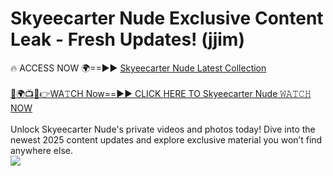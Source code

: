 # Skyeecarter Nude Exclusive Content Leak - Fresh Updates! (jjim)

🔥 ACCESS NOW 🌍==►► <a href="https://tinyurl.com/yc657z5k" rel="nofollow">Skyeecarter Nude Latest Collection</a>
<br><br>
[🔴🌍📺📱👉WA𝚃CH Now==►► CLICK HERE TO Skyeecarter Nude 𝚆𝙰𝚃𝙲𝙷 NOW](https://tinyurl.com/yc657z5k)
<br><br>
Unlock Skyeecarter Nude's private videos and photos today! Dive into the newest 2025 content updates and explore exclusive material you won’t find anywhere else.
<br>
<a href="https://tinyurl.com/yc657z5k" rel="nofollow" data-target="animated-image.originalLink"><img src="https://camo.githubusercontent.com/8a4f000d20f83aca3bf7ec5f350d767afa0574a8a352519fd8cfa583a6f93a33/68747470733a2f2f692e696d6775722e636f6d2f644a486b345a712e676966" data-canonical-src="https://i.imgur.com/dJHk4Zq.gif" style="max-width: 100%; display: inline-block;" data-target="animated-image.originalImage"></a>
<br>
